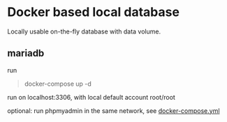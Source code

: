# Docker based local database

Locally usable on-the-fly database with data volume.

## mariadb

run

> docker-compose up -d

run on localhost:3306, with local default account root/root

optional: run phpmyadmin in the same network, see [docker-compose.yml](./docker-compose.yml)

